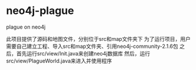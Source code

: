 neo4j-plague
============

plague on neo4j

此项目提供了源码和地图文件，分别位于src和map文件夹下
为了运行项目，用户需要自己建立工程、导入src和map文件夹、引用neo4j-community-2.1.6包
之后，首先运行src/view/Init.java来创建neo4j数据库
然后，运行src/view/PlagueWorld.java来进入并使用程序
